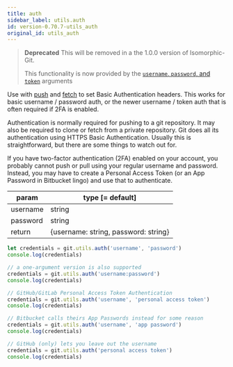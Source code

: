 ```yaml
---
title: auth
sidebar_label: utils.auth
id: version-0.70.7-utils_auth
original_id: utils_auth
---
```


> **Deprecated**
> This will be removed in a the 1.0.0 version of Isomorphic-Git.
>
> This functionality is now provided by the [`username`, `password`, and `token`](./authentication.html) arguments

Use with [push](push.md) and [fetch](fetch.md) to set Basic Authentication headers.
This works for basic username / password auth, or the newer username / token auth
that is often required if 2FA is enabled.

Authentication is normally required for pushing to a git repository.
It may also be required to clone or fetch from a private repository.
Git does all its authentication using HTTPS Basic Authentication.
Usually this is straightforward, but there are some things to watch out for.

If you have two-factor authentication (2FA) enabled on your account, you
probably cannot push or pull using your regular username and password.
Instead, you may have to create a Personal Access Token (or an App
Password in Bitbucket lingo) and use that to authenticate.

| param    | type [= default]                     |
| -------- | ------------------------------------ |
| username | string                               |
| password | string                               |
| return   | {username: string, password: string} |

```js live
let credentials = git.utils.auth('username', 'password')
console.log(credentials)

// a one-argument version is also supported
credentials = git.utils.auth('username:password')
console.log(credentials)

// GitHub/GitLab Personal Access Token Authentication
credentials = git.utils.auth('username', 'personal access token')
console.log(credentials)

// Bitbucket calls theirs App Passwords instead for some reason
credentials = git.utils.auth('username', 'app password')
console.log(credentials)

// GitHub (only) lets you leave out the username
credentials = git.utils.auth('personal access token')
console.log(credentials)
```

